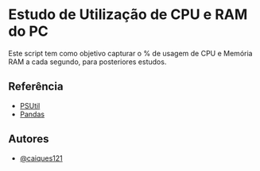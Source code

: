 
# Estudo de Utilização de CPU e RAM do PC

Este script tem como objetivo capturar o % de usagem de CPU e Memória RAM a cada segundo, para posteriores estudos.


## Referência

 - [PSUtil](https://psutil.readthedocs.io/)
 - [Pandas](https://pandas.pydata.org/)

## Autores

- [@caiques121](https://github.com/caiques121/Portifolio)

